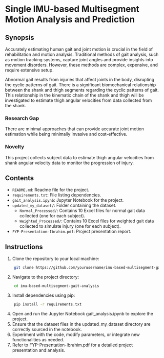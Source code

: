 # Single IMU-based Multisegment Motion Analysis and Prediction

## Synopsis

Accurately estimating human gait and joint motion is crucial in the field of rehabilitation and motion analysis. Traditional methods of gait analysis, such as motion tracking systems, capture joint angles and provide insights into movement disorders. However, these methods are complex, expensive, and require extensive setup.

Abnormal gait results from injuries that affect joints in the body, disrupting the cyclic patterns of gait. There is a significant biomechanical relationship between the shank and thigh segments regarding the cyclic patterns of gait. This relationship in the kinematic chain of the shank and thigh will be investigated to estimate thigh angular velocities from data collected from the shank.

### Research Gap
There are minimal approaches that can provide accurate joint motion estimation while being minimally invasive and cost-effective.

### Novelty
This project collects subject data to estimate thigh angular velocities from shank angular velocity data to monitor the progression of injury.

## Contents

- `README.md`: Readme file for the project.
- `requirements.txt`: File listing dependencies.
- `gait_analysis.ipynb`: Jupyter Notebook for the project.
- `updated_my_dataset/`: Folder containing the dataset.
  - `Normal_Processed/`: Contains 10 Excel files for normal gait data collected (one for each subject).
  - `Weighted_Processed/`: Contains 10 Excel files for weighted gait data collected to simulate injury (one for each subject).
- `FYP-Presentation-Ibrahim.pdf`: Project presentation report.

## Instructions

1. Clone the repository to your local machine:
```bash
    git clone https://github.com/yourusername/imu-based-multisegment-gait-analysis.git
```
2. Navigate to the project directory:
```bash
    cd imu-based-multisegment-gait-analysis
```
3. Install dependencies using pip:
```bash
    pip install -r requirements.txt
```
4. Open and run the Jupyter Notebook gait_analysis.ipynb to explore the project.
5. Ensure that the dataset files in the updated_my_dataset directory are correctly sourced in the notebook.
6. Experiment with the code, modify parameters, or integrate new functionalities as needed.
7. Refer to FYP-Presentation-Ibrahim.pdf for a detailed project presentation and analysis.
